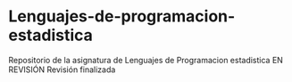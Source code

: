 # Lenguajes-de-programacion-estadistica
Repositorio de la asignatura de Lenguajes de Programacion estadistica
EN REVISIÓN
Revisión finalizada
